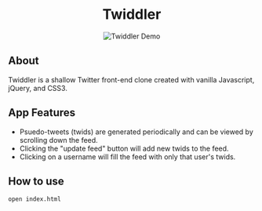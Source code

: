 <div align="center">
<h1>Twiddler</h1>
</div>

<div align="center">
  <img src="https://media1.giphy.com/media/sJ9QKIFTrOWnj3dFWc/giphy.gif?cid=790b7611bb6fe547e540dc46cb56f1343e916b2670b0a033&rid=giphy.gif&ct=g" alt="Twiddler Demo" >
</div>

## About

Twiddler is a shallow Twitter front-end clone created with vanilla Javascript, jQuery, and CSS3.

## App Features

* Psuedo-tweets (twids) are generated periodically and can be viewed by scrolling down the feed. 
* Clicking the "update feed" button will add new twids to the feed.
* Clicking on a username will fill the feed with only that user's twids.

## How to use
```
open index.html
```
